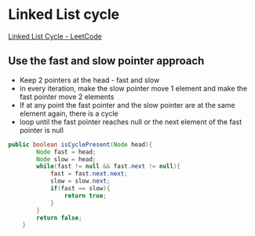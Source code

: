# Linked List cycle

[Linked List Cycle - LeetCode](https://leetcode.com/problems/linked-list-cycle/)

## Use the fast and slow pointer approach

- Keep 2 pointers at the head - fast and slow
- in every iteration, make the slow pointer move 1 element and make the fast pointer move 2 elements
- If at any point the fast pointer and the slow pointer are at the same element again, there is a cycle
- loop until the fast pointer reaches null or the next element of the fast pointer is null

  

```java
public boolean isCyclePresent(Node head){
        Node fast = head;
        Node slow = head;
        while(fast != null && fast.next != null){
            fast = fast.next.next;
            slow = slow.next;
            if(fast == slow){
                return true;
            }
        }
        return false;
    }
```